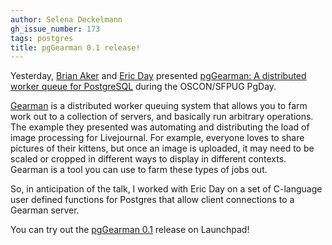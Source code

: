```yaml
---
author: Selena Deckelmann
gh_issue_number: 173
tags: postgres
title: pgGearman 0.1 release!
---
```




Yesterday, [Brian Aker](https://krow.livejournal.com/) and [Eric Day](https://web.archive.org/web/20090710182114/http://oddments.org/) presented [pgGearman: A distributed worker queue for PostgreSQL](https://wiki.postgresql.org/wiki/PgDaySanJose2009#pgGearman:_A_distributed_worker_queue_for_PostgreSQL) during the OSCON/SFPUG PgDay. 

[Gearman](http://gearman.org) is a distributed worker queuing system that allows you to farm work out to a collection of servers, and basically run arbitrary operations. The example they presented was automating and distributing the load of image processing for Livejournal. For example, everyone loves to share pictures of their kittens, but once an image is uploaded, it may need to be scaled or cropped in different ways to display in different contexts. Gearman is a tool you can use to farm these types of jobs out.

So, in anticipation of the talk, I worked with Eric Day on a set of C-language user defined functions for Postgres that allow client connections to a Gearman server.

You can try out the [pgGearman 0.1](https://launchpad.net/pggearman/trunk/0.1) release on Launchpad!


